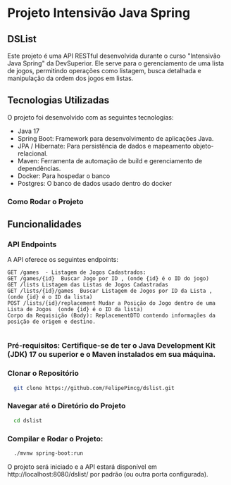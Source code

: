 
# Projeto Intensivão Java Spring
## DSList
Este projeto é uma API RESTful desenvolvida durante o curso "Intensivão Java Spring" da DevSuperior. Ele serve para o gerenciamento de uma lista de jogos, permitindo operações como listagem, busca detalhada e manipulação da ordem dos jogos em listas.

## Tecnologias Utilizadas
O projeto foi desenvolvido com as seguintes tecnologias:
- Java 17
- Spring Boot: Framework para desenvolvimento de aplicações Java.
- JPA / Hibernate: Para persistência de dados e mapeamento objeto-relacional.
- Maven: Ferramenta de automação de build e gerenciamento de dependências.
- Docker: Para hospedar o banco
- Postgres: O banco de dados usado dentro do docker
### Como Rodar o Projeto

## Funcionalidades
### API Endpoints
A API oferece os seguintes endpoints:
```
GET /games  - Listagem de Jogos Cadastrados:
GET /games/{id}  Buscar Jogo por ID , (onde {id} é o ID do jogo)
GET /lists Listagem das Listas de Jogos Cadastradas
GET /lists/{id}/games  Buscar Listagem de Jogos por ID da Lista ,  (onde {id} é o ID da lista)
POST /lists/{id}/replacement Mudar a Posição do Jogo dentro de uma Lista de Jogos  (onde {id} é o ID da lista)
Corpo da Requisição (Body): ReplacementDTO contendo informações da posição de origem e destino.


```


### Pré-requisitos: Certifique-se de ter o Java Development Kit (JDK) 17 ou superior e o Maven instalados em sua máquina.

### Clonar o Repositório

  ```bash
    git clone https://github.com/FelipePincg/dslist.git
  ```
### Navegar até o Diretório do Projeto
  ```bash
    cd dslist
  ```

### Compilar e Rodar o Projeto:
  ```bash
    ./mvnw spring-boot:run
  ```

O projeto será iniciado e a API estará disponível em http://localhost:8080/dslist/ por padrão (ou outra porta configurada).


